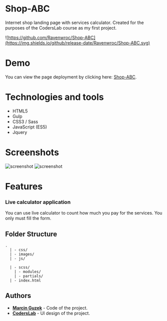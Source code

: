 # Shop-ABC
Internet shop landing page with services calculator. Created for the purposes of the CodersLab course as my first project.

![https://github.com/Ravenwroc/Shop-ABC](https://img.shields.io/github/release-date/Ravenwroc/Shop-ABC.svg)


# Demo
You can view the page deployment by clicking here: [Shop-ABC](https://ravenwroc.github.io/Shop-ABC/).


# Technologies and tools
* HTML5
* Gulp
* CSS3 / Sass
* JavaScript (ES5)
* Jquery


# Screenshots
![screenshot](https://i.imgur.com/BWsn75l.jpg)
![screenshot](https://i.imgur.com/sVCqZTd.jpg)


# Features
### Live calculator application
You can use live calculator to count how much you pay for the services. You only must fill the form.


## Folder Structure
```
.
  | - css/      
  | - images/  
  | - js/
       
  | - scss/
    | - modules/   
    | - partials/   
  | - index.html  

```
## Authors

* **[Marcin Guzek](https://github.com/Ravenwroc/)** - Code of the project.
* **[CodersLab](https://github.com/CodersLab)** - UI design of the project.
